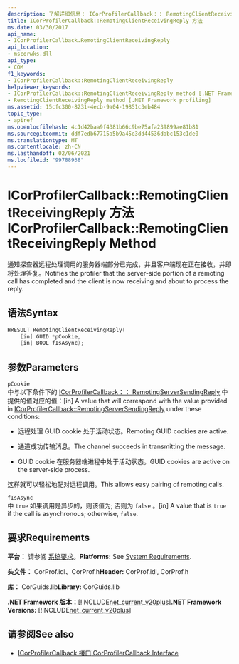 ```yaml
---
description: 了解详细信息： ICorProfilerCallback：： RemotingClientReceivingReply 方法
title: ICorProfilerCallback::RemotingClientReceivingReply 方法
ms.date: 03/30/2017
api_name:
- ICorProfilerCallback.RemotingClientReceivingReply
api_location:
- mscorwks.dll
api_type:
- COM
f1_keywords:
- ICorProfilerCallback::RemotingClientReceivingReply
helpviewer_keywords:
- ICorProfilerCallback::RemotingClientReceivingReply method [.NET Framework profiling]
- RemotingClientReceivingReply method [.NET Framework profiling]
ms.assetid: 15cfc300-8231-4ecb-9a04-19851c3eb484
topic_type:
- apiref
ms.openlocfilehash: 4c1d42baa9f4381b66c9be75afa239899ae81b81
ms.sourcegitcommit: ddf7edb67715a5b9a45e3dd44536dabc153c1de0
ms.translationtype: MT
ms.contentlocale: zh-CN
ms.lasthandoff: 02/06/2021
ms.locfileid: "99788938"
---
```

# <a name="icorprofilercallbackremotingclientreceivingreply-method"></a><span data-ttu-id="7a0f1-103">ICorProfilerCallback::RemotingClientReceivingReply 方法</span><span class="sxs-lookup"><span data-stu-id="7a0f1-103">ICorProfilerCallback::RemotingClientReceivingReply Method</span></span>

<span data-ttu-id="7a0f1-104">通知探查器远程处理调用的服务器端部分已完成，并且客户端现在正在接收，并即将处理答复。</span><span class="sxs-lookup"><span data-stu-id="7a0f1-104">Notifies the profiler that the server-side portion of a remoting call has completed and the client is now receiving and about to process the reply.</span></span>  
  
## <a name="syntax"></a><span data-ttu-id="7a0f1-105">语法</span><span class="sxs-lookup"><span data-stu-id="7a0f1-105">Syntax</span></span>  
  
```cpp  
HRESULT RemotingClientReceivingReply(  
    [in] GUID *pCookie,  
    [in] BOOL fIsAsync);
```  
  
## <a name="parameters"></a><span data-ttu-id="7a0f1-106">参数</span><span class="sxs-lookup"><span data-stu-id="7a0f1-106">Parameters</span></span>  

 `pCookie`  
 <span data-ttu-id="7a0f1-107">中与以下条件下的 [ICorProfilerCallback：： RemotingServerSendingReply](icorprofilercallback-remotingserversendingreply-method.md) 中提供的值对应的值：</span><span class="sxs-lookup"><span data-stu-id="7a0f1-107">[in] A value that will correspond with the value provided in [ICorProfilerCallback::RemotingServerSendingReply](icorprofilercallback-remotingserversendingreply-method.md) under these conditions:</span></span>  
  
- <span data-ttu-id="7a0f1-108">远程处理 GUID cookie 处于活动状态。</span><span class="sxs-lookup"><span data-stu-id="7a0f1-108">Remoting GUID cookies are active.</span></span>  
  
- <span data-ttu-id="7a0f1-109">通道成功传输消息。</span><span class="sxs-lookup"><span data-stu-id="7a0f1-109">The channel succeeds in transmitting the message.</span></span>  
  
- <span data-ttu-id="7a0f1-110">GUID cookie 在服务器端进程中处于活动状态。</span><span class="sxs-lookup"><span data-stu-id="7a0f1-110">GUID cookies are active on the server-side process.</span></span>  
  
 <span data-ttu-id="7a0f1-111">这样就可以轻松地配对远程调用。</span><span class="sxs-lookup"><span data-stu-id="7a0f1-111">This allows easy pairing of remoting calls.</span></span>  
  
 `fIsAsync`  
 <span data-ttu-id="7a0f1-112">中 `true` 如果调用是异步的，则该值为; 否则为 `false` 。</span><span class="sxs-lookup"><span data-stu-id="7a0f1-112">[in] A value that is `true` if the call is asynchronous; otherwise, `false`.</span></span>  
  
## <a name="requirements"></a><span data-ttu-id="7a0f1-113">要求</span><span class="sxs-lookup"><span data-stu-id="7a0f1-113">Requirements</span></span>  

 <span data-ttu-id="7a0f1-114">**平台：** 请参阅 [系统要求](../../get-started/system-requirements.md)。</span><span class="sxs-lookup"><span data-stu-id="7a0f1-114">**Platforms:** See [System Requirements](../../get-started/system-requirements.md).</span></span>  
  
 <span data-ttu-id="7a0f1-115">**头文件：** CorProf.idl、CorProf.h</span><span class="sxs-lookup"><span data-stu-id="7a0f1-115">**Header:** CorProf.idl, CorProf.h</span></span>  
  
 <span data-ttu-id="7a0f1-116">**库：** CorGuids.lib</span><span class="sxs-lookup"><span data-stu-id="7a0f1-116">**Library:** CorGuids.lib</span></span>  
  
 <span data-ttu-id="7a0f1-117">**.NET Framework 版本：**[!INCLUDE[net_current_v20plus](../../../../includes/net-current-v20plus-md.md)]</span><span class="sxs-lookup"><span data-stu-id="7a0f1-117">**.NET Framework Versions:** [!INCLUDE[net_current_v20plus](../../../../includes/net-current-v20plus-md.md)]</span></span>  
  
## <a name="see-also"></a><span data-ttu-id="7a0f1-118">请参阅</span><span class="sxs-lookup"><span data-stu-id="7a0f1-118">See also</span></span>

- [<span data-ttu-id="7a0f1-119">ICorProfilerCallback 接口</span><span class="sxs-lookup"><span data-stu-id="7a0f1-119">ICorProfilerCallback Interface</span></span>](icorprofilercallback-interface.md)

